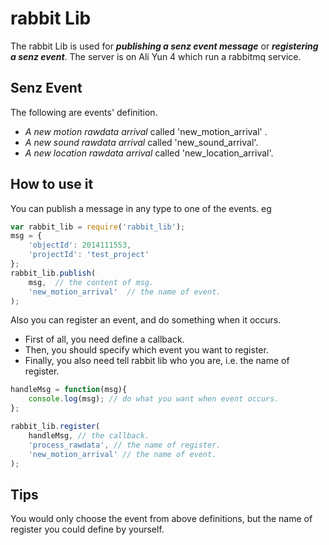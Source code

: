 rabbit Lib
==========
The rabbit Lib is used for ***publishing a senz event message*** or ***registering a senz event***.
The server is on Ali Yun 4 which run a rabbitmq service.

Senz Event
----------
The following are events' definition.
- *A new motion rawdata arrival* called 'new_motion_arrival' .
- *A new sound rawdata arrival* called 'new_sound_arrival'.
- *A new location rawdata arrival* called 'new_location_arrival'.

How to use it
-------------
You can publish a message in any type to one of the events. eg

```javascript
var rabbit_lib = require('rabbit_lib');
msg = {
    'objectId': 2014111553,
    'projectId': 'test_project'
};
rabbit_lib.publish(
    msg,  // the content of msg.
    'new_motion_arrival'  // the name of event.
);
```

Also you can register an event, and do something when it occurs.
- First of all, you need define a callback.
- Then, you should specify which event you want to register.
- Finally, you also need tell rabbit lib who you are, i.e. the name of register.

```javascript
handleMsg = function(msg){
    console.log(msg); // do what you want when event occurs.
};

rabbit_lib.register(
    handleMsg, // the callback.
    'process_rawdata', // the name of register.
    'new_motion_arrival' // the name of event.
);
```

Tips
----
You would only choose the event from above definitions, but the name of register you could define by yourself.
